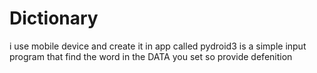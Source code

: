 # Dictionary
i use mobile device and create it in app called pydroid3 is a simple input program that find the word in the DATA you set so provide defenition
